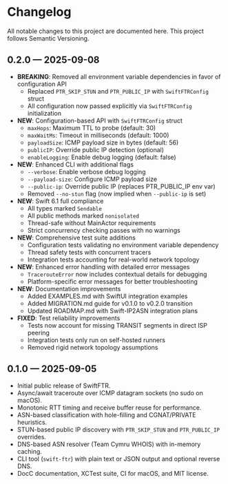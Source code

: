 Changelog
=========

All notable changes to this project are documented here. This project follows Semantic Versioning.

0.2.0 — 2025-09-08
-------------------
- **BREAKING**: Removed all environment variable dependencies in favor of configuration API
  - Replaced `PTR_SKIP_STUN` and `PTR_PUBLIC_IP` with `SwiftFTRConfig` struct
  - All configuration now passed explicitly via `SwiftFTRConfig` initialization
- **NEW**: Configuration-based API with `SwiftFTRConfig` struct
  - `maxHops`: Maximum TTL to probe (default: 30)
  - `maxWaitMs`: Timeout in milliseconds (default: 1000)
  - `payloadSize`: ICMP payload size in bytes (default: 56)
  - `publicIP`: Override public IP detection (optional)
  - `enableLogging`: Enable debug logging (default: false)
- **NEW**: Enhanced CLI with additional flags
  - `--verbose`: Enable verbose debug logging
  - `--payload-size`: Configure ICMP payload size
  - `--public-ip`: Override public IP (replaces PTR_PUBLIC_IP env var)
  - Removed `--no-stun` flag (now implied when `--public-ip` is set)
- **NEW**: Swift 6.1 full compliance
  - All types marked `Sendable`
  - All public methods marked `nonisolated`
  - Thread-safe without MainActor requirements
  - Strict concurrency checking passes with no warnings
- **NEW**: Comprehensive test suite additions
  - Configuration tests validating no environment variable dependency
  - Thread safety tests with concurrent tracers
  - Integration tests accounting for real-world network topology
- **NEW**: Enhanced error handling with detailed error messages
  - `TracerouteError` now includes contextual details for debugging
  - Platform-specific error messages for better troubleshooting
- **NEW**: Documentation improvements
  - Added EXAMPLES.md with SwiftUI integration examples
  - Added MIGRATION.md guide for v0.1.0 to v0.2.0 transition
  - Updated ROADMAP.md with Swift-IP2ASN integration plans
- **FIXED**: Test reliability improvements
  - Tests now account for missing TRANSIT segments in direct ISP peering
  - Integration tests only run on self-hosted runners
  - Removed rigid network topology assumptions

0.1.0 — 2025-09-05
-------------------
- Initial public release of SwiftFTR.
- Async/await traceroute over ICMP datagram sockets (no sudo on macOS).
- Monotonic RTT timing and receive buffer reuse for performance.
- ASN-based classification with hole-filling and CGNAT/PRIVATE heuristics.
- STUN-based public IP discovery with `PTR_SKIP_STUN` and `PTR_PUBLIC_IP` overrides.
- DNS-based ASN resolver (Team Cymru WHOIS) with in-memory caching.
- CLI tool (`swift-ftr`) with plain text or JSON output and optional reverse DNS.
- DocC documentation, XCTest suite, CI for macOS, and MIT license.
